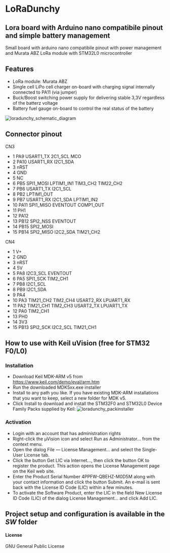 # LoRaDunchy 
## Lora board with Arduino nano compatibile pinout and simple battery management

Small board with arduino nano compatibile pinout with power management and Murata ABZ LoRa module with STM32L0 microcontroller

## Features
* LoRa module: Murata ABZ
* Single cell LiPo cell charger on-board with charging signal internally connected to PA11 (via jumper)
* Buck/Boost switching power supply for delivering stable 3,3V regardless of the batterz voltage
* Battery fuel gauge on-board to control the real status of the battery

![loradunchy_schematic_diagram](https://raw.githubusercontent.com/s54mtb/LoRaDunchy/master/hw/sch.PNG)

## Connector pinout

CN3				
 * 1	PA9	USART1_TX	2C1_SCL	MCO	
 * 2	PA10	USART1_RX	I2C1_SDA		
 * 3	nRST				
 * 4	GND				
 * 5	NC				
 * 6	PB5	SPI1_MOSI	LPTIM1_IN1	TIM3_CH2	TIM22_CH2
 * 7	PB6	USART1_TX	I2C1_SCL		
 * 8	PB2	LPTIM1_OUT			
 * 9	PB7	USART1_RX	I2C1_SDA	LPTIM1_IN2	
 * 10	PA11	SPI1_MISO	EVENTOUT	COMP1_OUT	
 * 11	PH1				
 * 12	PA12				
 * 13	PB12	SPI2_NSS	EVENTOUT		
 * 14	PB15	SPI2_MOSI			
 * 15	PB14	SPI2_MISO	I2C2_SDA	TIM21_CH2	

CN4				
 * 1	V+				
 * 2	GND				
 * 3	nRST				
 * 4	5V				
 * 5	PA8	I2C3_SCL	EVENTOUT		
 * 6	PA5	SPI1_SCK	TIM2_CH1		
 * 7	PB8	I2C1_SCL			
 * 8	PB9	I2C1_SDA			
 * 9	PA4				
 * 10	PA3	TIM21_CH2	TIM2_CH4	USART2_RX	LPUART1_RX
 * 11	PA2	TIM21_CH1	TIM2_CH3	USART2_TX	LPUART1_TX
 * 12	PA0	TIM2_CH1			
 * 13	PH0				
 * 14	3V3				
 * 15	PB13	SPI2_SCK	I2C2_SCL	TIM21_CH1	
 
 
## How to use with Keil uVision (free for STM32 F0/L0)

### Installation

 * Download Keil MDK-ARM v5 from https://www.keil.com/demo/eval/arm.htm
* Run the downloaded MDK5xx.exe installer
* Install to any path you like. If you have existing MDK-ARM installations that you want to keep, select a new folder for MDK v5.
* Click Install to download and install the STM32F0 and STM32L0 Device Family Packs supplied by Keil:
![loradunchy_packinstaller](https://www2.keil.com/images/default-source/mdk5/stm32-m0-packinstaller.png)

### Activation

* Login with an account that has administration rights
* Right-click the µVision icon and select Run as Administrator... from the context menu.
* Open the dialog File — License Management... and select the Single-User License tab.
* Click the button Get LIC via Internet..., then click the button OK to register the product. This action opens the License Management page on the Keil web site.
* Enter the Product Serial Number 4PPFW-QBEHZ-M0D5M along with your contact information and click the button Submit. An e-mail is sent back with the License ID Code (LIC) within a few minutes.
* To activate the Software Product, enter the LIC in the field New License ID Code (LIC) of the dialog License Management... and click Add LIC.


## Project setup and configuration is available in the *SW* folder 
 
#### License
GNU General Public License